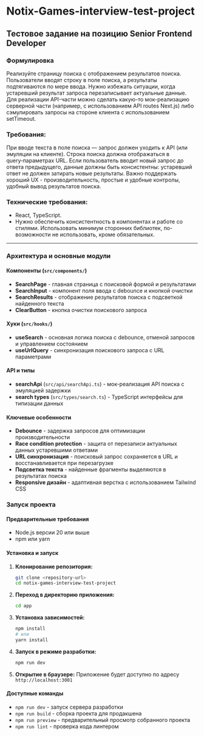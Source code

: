 # Notix-Games-interview-test-project

## Тестовое задание на позицию Senior Frontend Developer

### Формулировка

Реализуйте страницу поиска с отображением результатов поиска. Пользователи вводят строку в поле поиска, а результаты подтягиваются по мере ввода. Нужно избежать ситуации, когда устаревший результат запроса перезаписывает актуальные данные. Для реализации API-части можно сделать какую-то мок-реализацию серверной части (например, с использованием API routes Next.js) либо сэмулировать запросы на стороне клиента с использованием setTimeout.

### Требования:

При вводе текста в поле поиска — запрос должен уходить к API (или эмуляции на клиенте).
Строка поиска должна отображаться в query‑параметрах URL.
Если пользователь вводит новый запрос до ответа предыдущего, данные должны быть консистентны: устаревший ответ не должен затирать новые результаты.
Важно поддержать хороший UX - производительность, простые и удобные контролы, удобный вывод результатов поиска.

### Технические требования:

- React, TypeScript.
- Нужно обеспечить консистентность в компонентах и работе со стилями.
Использовать минимум сторонних библиотек, по-возможности не использовать, кроме обязательных.

---

### Архитектура и основные модули

#### Компоненты (`src/components/`)
- **SearchPage** - главная страница с поисковой формой и результатами
- **SearchInput** - компонент поля ввода с debounce и кнопкой очистки
- **SearchResults** - отображение результатов поиска с подсветкой найденного текста
- **ClearButton** - кнопка очистки поискового запроса

#### Хуки (`src/hooks/`)
- **useSearch** - основная логика поиска с debounce, отменой запросов и управлением состоянием
- **useUrlQuery** - синхронизация поискового запроса с URL параметрами

#### API и типы
- **searchApi** (`src/api/searchApi.ts`) - мок-реализация API поиска с эмуляцией задержки
- **search types** (`src/types/search.ts`) - TypeScript интерфейсы для типизации данных

#### Ключевые особенности
- **Debounce** - задержка запросов для оптимизации производительности
- **Race condition protection** - защита от перезаписи актуальных данных устаревшими ответами
- **URL синхронизация** - поисковый запрос сохраняется в URL и восстанавливается при перезагрузке
- **Подсветка текста** - найденные фрагменты выделяются в результатах поиска
- **Responsive дизайн** - адаптивная верстка с использованием Tailwind CSS

### Запуск проекта

#### Предварительные требования
- Node.js версии 20 или выше
- npm или yarn

#### Установка и запуск

1. **Клонирование репозитория:**
   ```bash
   git clone <repository-url>
   cd notix-games-interview-test-project
   ```

2. **Переход в директорию приложения:**
   ```bash
   cd app
   ```

3. **Установка зависимостей:**
   ```bash
   npm install
   # или
   yarn install
   ```

4. **Запуск в режиме разработки:**
   ```bash
   npm run dev
   ```

5. **Открытие в браузере:**
   Приложение будет доступно по адресу `http://localhost:3001`

#### Доступные команды

- `npm run dev` - запуск сервера разработки
- `npm run build` - сборка проекта для продакшена
- `npm run preview` - предварительный просмотр собранного проекта
- `npm run lint` - проверка кода линтером
